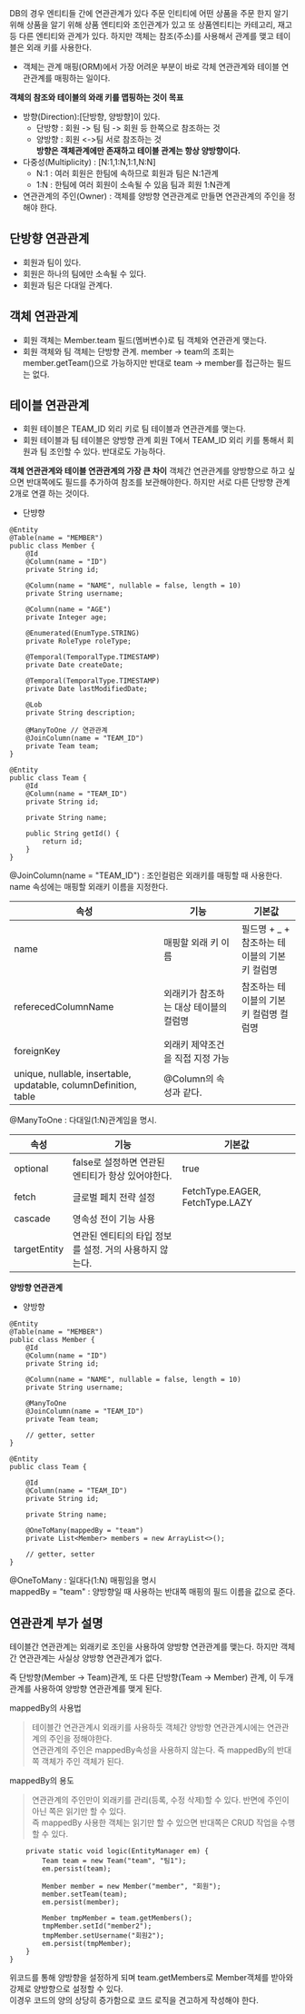 DB의 경우 엔티티들 간에 연관관계가 있다 주문 인티티에 어떤 상품을 주문 한지 알기 위해 상품을 알기 위해 상품 엔티티와 조인관계가 있고 또 상품엔티티는 카테고리, 재고 등 다른 엔티티와 관계가 있다. 하지만 객체는 참조(주소)를 사용해서 관계를 맺고 테이블은 외래 키를 사용한다.  
* 객체는 관계 매핑(ORM)에서 가장 어려운 부분이 바로 각체 연관관계와 테이블 연관관계를 매핑하는 일이다.

**객체의 참조와 테이블의 와래 키를 맵핑하는 것이 목표**

* 방향(Direction):[단방향, 양방향]이 있다.
    * 단방향 : 회원 -> 팀 팀 -> 회원 등 한쪽으로 참조하는 것
    * 양방향 : 회원 <->팀 서로 참조하는 것  
    **방향은 객체관계에만 존재하고 테이블 관계는 항상 양방향이다.**
* 다중성(Multiplicity) : [N:1,1:N,1:1,N:N] 
    * N:1 : 여러 회원은 한팀에 속하므로 회원과 팀은 N:1관계
    * 1:N : 한팀에 여러 회원이 소속될 수 있음 팀과 회원 1:N관계
* 연관관계의 주인(Owner) : 객체를 양방향 연관관계로 만들면 연관관계의 주인을 정해야 한다.

단방향 연관관계
---

* 회원과 팀이 있다.
* 회원은 하나의 팀에만 소속될 수 있다.
* 회원과 팀은 다대일 관계다.

객체 연관관계
---
* 회원 객체는 Member.team 필드(멤버변수)로 팀 객체와 연관관게 맺는다.
* 회원 객체와 팀 객체는 단방향 관계. member -> team의 조회는 member.getTeam()으로 가능하지만 반대로 team -> member를 접근하는 필드는 없다.

테이블 연관관계
---
* 회원 테이블은 TEAM_ID 외리 키로 팀 테이블과 연관관계를 맺는다.
* 회원 테이블과 팀 테이블은 양방향 관계 회원 T에서 TEAM_ID 외리 키를 통해서 회원과 팀 조인할 수 있다. 반대로도 가능하다.

**객체 연관관계와 테이블 연관관계의 가장 큰 차이**
객체간 연관관계를 양방향으로 하고 싶으면 반대쪽에도 필드를 추가하여 참조를 보관해야한다. 하지만 서로 다른 단방향 관계 2개로 연결 하는 것이다.

* 단뱡향
```{.java}
@Entity
@Table(name = "MEMBER")
public class Member {
    @Id
    @Column(name = "ID")
    private String id;
 
    @Column(name = "NAME", nullable = false, length = 10)
    private String username;
 
    @Column(name = "AGE")
    private Integer age;
 
    @Enumerated(EnumType.STRING)
    private RoleType roleType;
 
    @Temporal(TemporalType.TIMESTAMP)
    private Date createDate;
 
    @Temporal(TemporalType.TIMESTAMP)
    private Date lastModifiedDate;
 
    @Lob
    private String description;
 
    @ManyToOne // 연관관계
    @JoinColumn(name = "TEAM_ID")
    private Team team;
}

@Entity
public class Team {
    @Id
    @Column(name = "TEAM_ID")
    private String id;
 
    private String name;
 
    public String getId() {
        return id;
    }
}
```
@JoinColumn(name = "TEAM_ID") : 조인컬럼은 외래키를 매핑할 때 사용한다. name 속성에는 매핑할 외래키 이름을 지정한다.

속성 | 기능 | 기본값
--- | --- | ---
name | 매핑할 외래 키 이름  | 필드명 + _ + 참조하는 테이블의 기본키 컬럼명 
referecedColumnName | 외래키가 참조하는 대상 테이블의 컬럼명   | 참조하는 테이블의 기본키 컬럼명 컬럼명 
foreignKey | 외래키 제약조건을 직접 지정 가능   | 
unique, nullable, insertable, updatable, columnDefinition, table | @Column의 속성과 같다. | 

@ManyToOne : 다대일(1:N)관계임을 명시.

속성 | 기능 | 기본값
--- | --- | ---
optional | false로 설정하면 연관된 엔티티가 항상 있어야한다. | true
fetch | 글로벌 페치 전략 설정 | FetchType.EAGER, FetchType.LAZY 
cascade | 영속성 전이 기능 사용 | 
targetEntity | 연관된 엔티티의 타입 정보를 설정. 거의 사용하지 않는다.| 

**양방향 연관관계**
* 양방향
```{.java}
@Entity
@Table(name = "MEMBER")
public class Member {
    @Id
    @Column(name = "ID")
    private String id;
 
    @Column(name = "NAME", nullable = false, length = 10)
    private String username;
 
    @ManyToOne
    @JoinColumn(name = "TEAM_ID")
    private Team team;
 
    // getter, setter
}

@Entity
public class Team {
 
    @Id
    @Column(name = "TEAM_ID")
    private String id;
 
    private String name;
 
    @OneToMany(mappedBy = "team")
    private List<Member> members = new ArrayList<>();
 
    // getter, setter
}
```
@OneToMany : 일대다(1:N) 매핑임을 명시  
mappedBy = "team" : 양방향일 때 사용하는 반대쪽 매핑의 필드 이름을 값으로 준다.

**연관관계 부가 설명**
---
테이블간 연관관계는 외래키로 조인을 사용하여 양방향 연관관계를 맺는다. 하지만 객체간 연관관계는 사실상 양방향 연관관계가 없다.

즉 단방향(Member -> Team)관계, 또 다른 단방향(Team -> Member) 관계, 이 두개 관계를 사용하여 양방향 연관관계를 맺게 된다.

mappedBy의 사용법
>테이블간 연관관계시 외래키를 사용하듯 객체간 양방향 연관관계시에는 연관관계의 주인을 정해야한다.  
연관관계의 주인은 mappedBy속성을 사용하지 않는다. 즉 mappedBy의 반대쪽 객체가 주인 객체가 된다.

mappedBy의 용도
>연관관계의 주인만이 외래키를 관리(등록, 수정 삭제)할 수 있다. 반면에 주인이 아닌 쪽은 읽기만 할 수 있다.  
즉 mappedBy 사용한 객체는 읽기만 할 수 있으면 반대쪽은 CRUD 작업을 수행할 수 있다.

```{.java}
    private static void logic(EntityManager em) {
        Team team = new Team("team", "팀1");
        em.persist(team);
 
        Member member = new Member("member", "회원");
        member.setTeam(team);
        em.persist(member);
 
        Member tmpMember = team.getMembers();
        tmpMember.setId("member2");
        tmpMember.setUsername("회원2");
        em.persist(tmpMember);
    }
}
```

위코드를 통해 양방향을 설정하게 되며 team.getMembers로 Member객체를 받아와 강제로 양방향으로 설정할 수 있다.  
이경우 코드의 양의 상당히 증가함으로 코드 로직을 견고하게 작성해야 한다.

